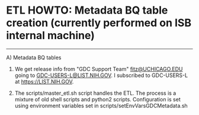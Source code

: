# ETL HOWTO: Metadata BQ table creation (currently performed on ISB internal machine)


---------------------------
A) Metadata BQ tables

1) We get release info from "GDC Support Team" <fitz@UCHICAGO.EDU> going to GDC-USERS-L@LIST.NIH.GOV.
   I subscribed to GDC-USERS-L at https://LIST.NIH.GOV.

2) The scripts/master_etl.sh script handles the ETL. The process is a mixture of old shell scripts and
   python2 scripts. Configuration is set using environment variables set in scripts/setEnvVarsGDCMetadata.sh

